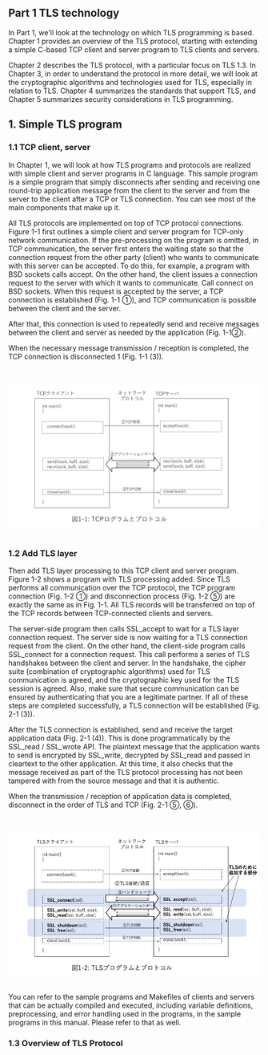 ## Part 1 TLS technology
In Part 1, we'll look at the technology on which TLS programming is based. Chapter 1 provides an overview of the TLS protocol, starting with extending a simple C-based TCP client and server program to TLS clients and servers.

Chapter 2 describes the TLS protocol, with a particular focus on TLS 1.3. In Chapter 3, in order to understand the protocol in more detail, we will look at the cryptographic algorithms and technologies used for TLS, especially in relation to TLS. Chapter 4 summarizes the standards that support TLS, and Chapter 5 summarizes security considerations in TLS programming.


## 1. Simple TLS program
### 1.1 TCP client, server
In Chapter 1, we will look at how TLS programs and protocols are realized with simple client and server programs in C language. This sample program is a simple program that simply disconnects after sending and receiving one round-trip application message from the client to the server and from the server to the client after a TCP or TLS connection. You can see most of the main components that make up it.

All TLS protocols are implemented on top of TCP protocol connections. Figure 1-1 first outlines a simple client and server program for TCP-only network communication. If the pre-processing on the program is omitted, in TCP communication, the server first enters the waiting state so that the connection request from the other party (client) who wants to communicate with this server can be accepted. To do this, for example, a program with BSD sockets calls accept. On the other hand, the client issues a connection request to the server with which it wants to communicate. Call connect on BSD sockets. When this request is accepted by the server, a TCP connection is established (Fig. 1-1 ①), and TCP communication is possible between the client and the server.

After that, this connection is used to repeatedly send and receive messages between the client and server as needed by the application (Fig. 1-1②).

When the necessary message transmission / reception is completed, the TCP connection is disconnected 1 (Fig. 1-1 (3)).

<br> <br>
![Fig. 1-1](./fig1-1.jpg)
<br> <br>

### 1.2 Add TLS layer

Then add TLS layer processing to this TCP client and server program. Figure 1-2 shows a program with TLS processing added. Since TLS performs all communication over the TCP protocol, the TCP program connection (Fig. 1-2 ①) and disconnection process (Fig. 1-2 ⑤) are exactly the same as in Fig. 1-1. All TLS records will be transferred on top of the TCP records between TCP-connected clients and servers.

The server-side program then calls SSL_accept to wait for a TLS layer connection request. The server side is now waiting for a TLS connection request from the client. On the other hand, the client-side program calls SSL_connect for a connection request. This call performs a series of TLS handshakes between the client and server. In the handshake, the cipher suite (combination of cryptographic algorithms) used for TLS communication is agreed, and the cryptographic key used for the TLS session is agreed. Also, make sure that secure communication can be ensured by authenticating that you are a legitimate partner. If all of these steps are completed successfully, a TLS connection will be established (Fig. 2-1 (3)).

After the TLS connection is established, send and receive the target application data (Fig. 2-1 (4)). This is done programmatically by the SSL_read / SSL_wrote API. The plaintext message that the application wants to send is encrypted by SSL_write, decrypted by SSL_read and passed in cleartext to the other application. At this time, it also checks that the message received as part of the TLS protocol processing has not been tampered with from the source message and that it is authentic.

When the transmission / reception of application data is completed, disconnect in the order of TLS and TCP (Fig. 2-1 ⑤, ⑥).

<br> <br>
![Fig. 1-2](./fig1-2.jpg)
<br> <br>

You can refer to the sample programs and Makefiles of clients and servers that can be actually compiled and executed, including variable definitions, preprocessing, and error handling used in the programs, in the sample programs in this manual. Please refer to that as well.

### 1.3 Overview of TLS Protocol